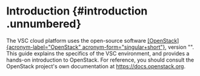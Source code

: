 # Introduction {#introduction .unnumbered}

The VSC cloud platform uses the open-source software
[[OpenStack]{acronym-label="OpenStack"
acronym-form="singular+short"}](https://openstack.org), version "". This
guide explains the specifics of the VSC environment, and provides a
hands-on introduction to OpenStack. For reference, you should consult
the OpenStack project's own documentation at
<https://docs.openstack.org>.
